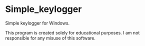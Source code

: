 # Simple_keylogger
Simple keylogger for Windows.


This program is created solely for educational purposes. I am not responsible for any misuse of this software.
